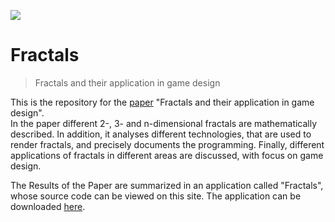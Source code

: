 ![](https://raw.githubusercontent.com/srpnt3/Fractals/master/Ressources/Socialimage%20(2).png)

# Fractals

> Fractals and their application in game design

This is the repository for the [paper](https://srpnt3.github.io/Fractals/files/Fraktale%20und%20ihre%20Anwendung%20im%20Game-Design.pdf) "Fractals and their application in game design".<br>
In the paper different 2-, 3- and n-dimensional fractals are mathematically described.
In addition, it analyses different technologies, that are used to render fractals, and precisely documents the programming.
Finally, different applications of fractals in different areas are discussed, with focus on game design.

The Results of the Paper are summarized in an application called "Fractals", whose source code can be viewed on this site.
The application can be downloaded [here](https://github.com/srpnt3/Fractals/releases).